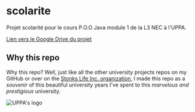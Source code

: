 # scolarite
Projet scolarité pour le cours P.O.O Java module 1 de la L3 NEC à l'UPPA.

[Lien vers le Google Drive du projet](https://drive.google.com/drive/u/0/folders/14TzBZsD-U1nSEB8WgksASJWQavCUJrLH)

## Why this repo

Why this repo? Well, just like all the other university projects repos on my GitHub or over on the [Stonks Life Inc. organization](https://github.com/Stonks-Life-Inc), I made this repo as a _souvenir_ of this beautiful university years I've spent to this _marvelous and prestigious_ university.

![UPPA's logo](https://upload.wikimedia.org/wikipedia/fr/thumb/4/41/Logo_UPPA.svg/250px-Logo_UPPA.svg.png)
